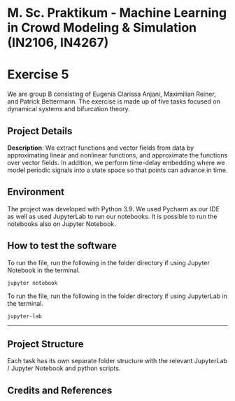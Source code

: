 M. Sc. Praktikum - Machine Learning in Crowd Modeling & Simulation (IN2106, IN4267)
==============================
# Exercise 5
We are group B consisting of Eugenia Clarissa Anjani, Maximilian Reiner, and Patrick Bettermann. The exercise is made up of five tasks focused on dynamical systems and bifurcation theory. 

## Project Details
**Description**: We extract functions and vector fields from data by approximating linear and nonlinear functions, and approximate the functions over vector fields. In addition, we perform time-delay embedding where we model periodic signals into a state space so that points can advance in time.

## Environment
The project was developed with Python 3.9. We used Pycharm as our IDE as well as used JupyterLab to run our notebooks. It is possible to run the notebooks also on Jupyter Notebook.

## How to test the software

To run the file, run the following in the folder directory if using Jupyter Notebook in the terminal. 

```
jupyter notebook
```

To run the file, run the following in the folder directory if using JupyterLab in the terminal. 

```
jupyter-lab
```
------------
## Project Structure

Each task has its own separate folder structure with the relevant JupyterLab / Jupyter Notebook and python scripts. 

## Credits and References

